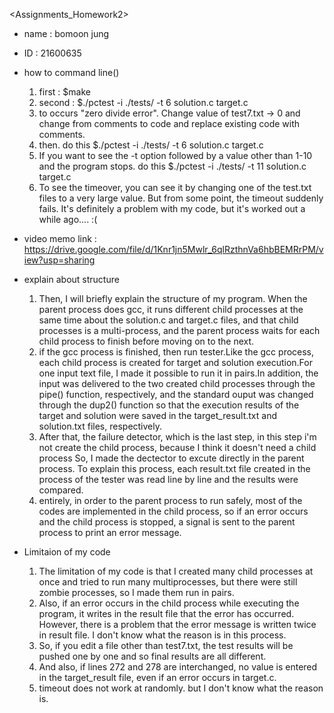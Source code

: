 <Assignments_Homework2>

- name : bomoon jung
- ID : 21600635

- how to command line()
    1. first : $make
    2. second : $./pctest -i ./tests/ -t 6 solution.c target.c
    3. to occurs "zero divide error". Change value of test7.txt -> 0
    and change from comments to code and replace existing code with comments.
    4. then. do this $./pctest -i ./tests/ -t 6 solution.c target.c
    5. If you want to see the -t option followed by a value other than 1-10 and the program stops. do this $./pctest -i ./tests/ -t 11 solution.c target.c
    6. To see the timeover, you can see it by changing one of the test.txt files to a very large value. But from some point, the timeout suddenly fails. It's definitely a problem with my code, but it's worked out a while ago.... :(

- video memo link : https://drive.google.com/file/d/1Knr1jn5Mwlr_6qlRzthnVa6hbBEMRrPM/view?usp=sharing

- explain about structure
    1. Then, I will briefly explain the structure of my program. When the parent process does gcc, it runs different child processes at the same time about the solution.c and target.c files, and that child processes is a multi-process, and the parent process waits for each child process to finish before moving on to the next.
    2. if the gcc process is finished, then run tester.Like the gcc process, each child process is created for target and solution execution.For one input text file, I made it possible to run it in pairs.In addition, the input was delivered to the two created child processes through the pipe() function, respectively, and the standard ouput was changed through the dup2() function so that the execution results of the target and solution were saved in the target_result.txt and solution.txt files, respectively.
    3. After that, the failure detector, which is the last step, in this step i'm not create the child process, because I think it doesn't need a child process So, I made the dectector to excute directly in the parent process. To explain this process, each result.txt file created in the process of the tester was read line by line and the results were compared.
    4. entirely, in order to the parent process to run safely, most of the codes are implemented in the child process, so if an error occurs and the child process is stopped, a signal is sent to the parent process to print an error message.

- Limitaion of my code
    1. The limitation of my code is that I created many child processes at once and tried to run many multiprocesses, but there were still zombie processes, so I made them run in pairs.
    2. Also, if an error occurs in the child process while executing the program, it writes in the result file that the error has occurred. However, there is a problem that the error message is written twice in result file. I don't know what the reason is in this process.
    3. So, if you edit a file other than test7.txt, the test results will be pushed one by one and so final results are all different.
    4. And also, if lines 272 and 278 are interchanged, no value is entered in the target_result file, even if an error occurs in target.c.
    5. timeout does not work at randomly. but I don't know what the reason is.
